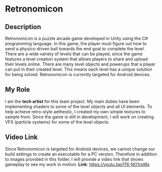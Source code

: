 # Retronomicon

## Description
Retronomicon is a puzzle arcade game developed in Unity using the C# programming language. In this game, the player must 
figure out how to send a physics-driven ball towards the end goal to complete the level. There are a wide variety of levels
that can be played, since the game features a level creation system that allows players to share and upload their levels online. There are many level objects and powerups that a player can put in their created level. This means each level has a unique solution 
for being solved. Retronomicon is currently targeted for Android devices. 

## My Role
I am the **tech artist** for this team project. My main duties have been implementing shaders to some of the level objects and all 
UI elements. To help achieve retro-style aethestic, I created my own simple textures to sample from. Since the game is still 
in development, I will work on creating VFX (particle systems) for some of the level objects.

## Video Link
Since Retronomicon is targeted for Android devices, we cannot change our build settings to create an executable for a PC version.
Therefore in addition to images provided in this folder, I will provide a video link that shows gameplay to see my work in motion.
**Link**: https://youtu.be/IT6-NO1rpMs
